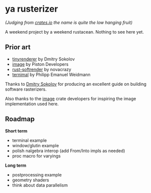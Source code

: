 # ya rusterizer

_(Judging from [crates.io](https://crates.io/search?q=rusterizer) the name is
quite the low hanging fruit)_

A weekend project by a weekend rustacean. Nothing to see here yet.

## Prior art

- [tinyrenderer](https://github.com/ssloy/tinyrenderer) by Dmitry Sokolov
- [image](https://github.com/PistonDevelopers/image) by Piston Developers
- [rust-softrender](https://github.com/novacrazy/rust-softrender) by novacrazy
- [ternimal](https://github.com/p-e-w/ternimal]) by Philipp Emanuel Weidmann

Thanks to [Dmitry Sokolov](https://github.com/ssloy) for producing an excellent
guide on building software rasterizers.

Also thanks to the [image](https://github.com/PistonDevelopers/image) crate
developers for inspiring the image implementation used here.

## Roadmap

__Short term__

- terminal example
- window/glutin example
- polish nalgebra interop (add From/Into impls as needed)
- proc macro for varyings

__Long term__

- postprocessing example
- geometry shaders
- think about data parallelism
